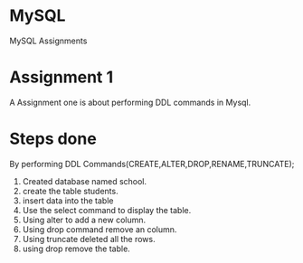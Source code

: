 # MySQL
MySQL Assignments
# Assignment 1
A Assignment one is about performing DDL commands in Mysql.

# Steps done
By performing DDL Commands(CREATE,ALTER,DROP,RENAME,TRUNCATE);
1. Created database named school.
2. create the table students.
3. insert data into the table
4. Use the select command to display the table.
5. Using alter to add a new column.
6. Using drop command remove an column.
7. Using truncate deleted all the rows.
8. using drop remove the table.
